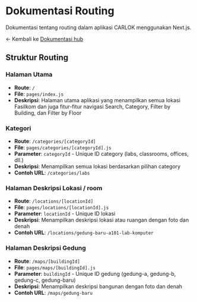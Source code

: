 # Dokumentasi Routing

Dokumentasi tentang routing dalam aplikasi CARLOK menggunakan Next.js.

<- Kembali ke [Dokumentasi hub](./README.md)

## Struktur Routing

### Halaman Utama
- **Route**: `/`
- **File**: `pages/index.js`
- **Deskripsi**: Halaman utama aplikasi yang menampilkan semua lokasi Fasilkom dan juga fitur-fitur navigasi Search, Category, Filter by Building, dan Filter by Floor

### Kategori
- **Route**: `/categories/[categoryId]`
- **File**: `pages/categories/[categoryId].js`
- **Parameter**: `categoryId` - Unique ID category (labs, classrooms, offices, dll.)
- **Deskripsi**: Menampilkan semua lokasi berdasarkan pilihan category
- **Contoh URL**: `/categories/labs`

### Halaman Deskripsi Lokasi / room
- **Route**: `/locations/[locationId]`
- **File**: `pages/locations/[locationId].js`
- **Parameter**: `locationId` - Unique ID lokasi
- **Deskripsi**: Menampilkan deskripsi lokasi atau ruangan dengan foto dan denah
- **Contoh URL**: `/locations/gedung-baru-a101-lab-komputer`

### Halaman Deskripsi Gedung
- **Route**: `/maps/[buildingId]`
- **File**: `pages/maps/[buildingId].js`
- **Parameter**: `buildingId` - Unique ID gedung (gedung-a, gedung-b, gedung-c, gedung-baru)
- **Deskripsi**: Menampilkan deskripsi bangunan dengan foto dan denah
- **Contoh URL**: `/maps/gedung-baru`
